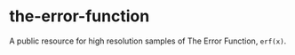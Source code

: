 # the-error-function
A public resource for high resolution samples of The Error Function, `erf(x)`.
